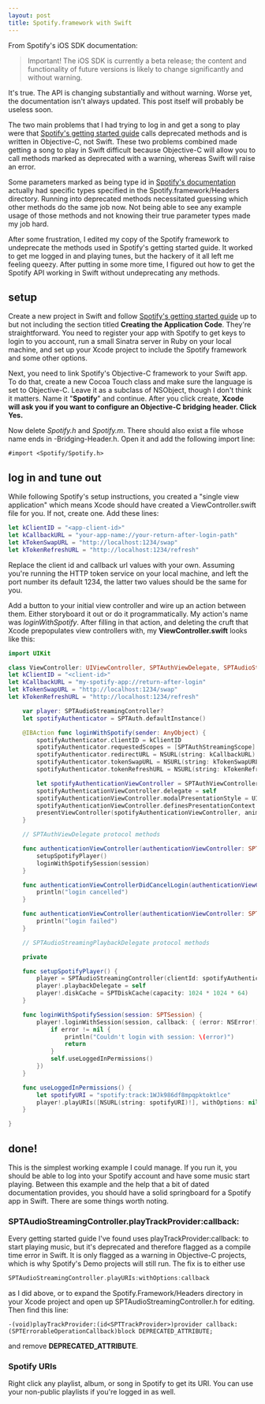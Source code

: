 ```yaml
---
layout: post
title: Spotify.framework with Swift
---
```


From Spotify's iOS SDK documentation:

> Important! The iOS SDK is currently a beta release; the content and functionality
> of future versions is likely to change significantly and without warning.

It's true. The API is changing substantially and without warning. Worse yet, the documentation isn't always updated. This post itself will probably be useless soon.

The two main problems that I had trying to log in and get a song to play were
that [Spotify's getting started guide](https://developer.spotify.com/technologies/spotify-ios-sdk/tutorial/) calls deprecated methods and is written in Objective-C, not Swift. These two problems combined made getting a song to play in Swift difficult because Objective-C will allow you to call methods marked as deprecated with a warning, whereas Swift will raise an error.

Some parameters marked as being type id in [Spotify's documentation](https://developer.spotify.com/ios-sdk-docs/Documents/index.html) actually had specific types specified in the Spotify.framework/Headers directory. Running into deprecated methods necessitated guessing which other methods do the same job now. Not being able to see any example usage of those methods and not knowing their true parameter types made my job hard.

After some frustration, I edited my copy of the Spotify framework to undeprecate the methods used in Spotify's getting started guide. It worked to get me logged in and playing tunes, but the hackery of it all left me feeling queezy. After putting in some more time, I figured out how to get the Spotify API working in Swift without undeprecating any methods.

## setup

Create a new project in Swift and follow [Spotify's getting started
guide](https://developer.spotify.com/technologies/spotify-ios-sdk/tutorial/) up
to but not including the section titled **Creating the Application Code**. They're straightforward. You need to register your app with Spotify to get keys to login to you account, run a small Sinatra server in Ruby on your local machine, and set up your Xcode project to include the Spotify framework and some other options.

Next, you need to link Spotify's Objective-C framework to your Swift app. To do
that, create a new Cocoa Touch class and make sure the language is set to
Objective-C. Leave it as a subclass of NSObject, though I don't think it
matters. Name it "**Spotify**" and continue. After you click create, **Xcode
will ask you if you want to configure an Objective-C bridging header. Click
Yes.**

Now delete _Spotify.h_ and _Spotify.m_. There should also exist a file whose name ends in -Bridging-Header.h. Open it and add the following import line:

```objc
#import <Spotify/Spotify.h>
```

## log in and tune out

While following Spotify's setup instructions, you created a "single view application" which means Xcode should have created a ViewController.swift file for you. If not, create one. Add these lines:

```swift
let kClientID = "<app-client-id>"
let kCallbackURL = "your-app-name://your-return-after-login-path"
let kTokenSwapURL = "http://localhost:1234/swap"
let kTokenRefreshURL = "http://localhost:1234/refresh"
```

Replace the client id and callback url values with your own. Assuming you're running the HTTP token service on your local machine, and left the port number its default 1234, the latter two values should be the same for you.

Add a button to your initial view controller and wire up an action between them.
Either storyboard it out or do it programmatically. My action's name was
_loginWithSpotify_. After filling in that action, and deleting the cruft that
Xcode prepopulates view controllers with, my **ViewController.swift** looks like this:

```swift
import UIKit

class ViewController: UIViewController, SPTAuthViewDelegate, SPTAudioStreamingPlaybackDelegate {
let kClientID = "<client-id>"
let kCallbackURL = "my-spotify-app://return-after-login"
let kTokenSwapURL = "http://localhost:1234/swap"
let kTokenRefreshURL = "http://localhost:1234/refresh"

    var player: SPTAudioStreamingController?
    let spotifyAuthenticator = SPTAuth.defaultInstance()

    @IBAction func loginWithSpotify(sender: AnyObject) {
        spotifyAuthenticator.clientID = kClientID
        spotifyAuthenticator.requestedScopes = [SPTAuthStreamingScope]
        spotifyAuthenticator.redirectURL = NSURL(string: kCallbackURL)
        spotifyAuthenticator.tokenSwapURL = NSURL(string: kTokenSwapURL)
        spotifyAuthenticator.tokenRefreshURL = NSURL(string: kTokenRefreshURL)

        let spotifyAuthenticationViewController = SPTAuthViewController.authenticationViewController()
        spotifyAuthenticationViewController.delegate = self
        spotifyAuthenticationViewController.modalPresentationStyle = UIModalPresentationStyle.OverCurrentContext
        spotifyAuthenticationViewController.definesPresentationContext = true
        presentViewController(spotifyAuthenticationViewController, animated: false, completion: nil)
    }

    // SPTAuthViewDelegate protocol methods

    func authenticationViewController(authenticationViewController: SPTAuthViewController!, didLoginWithSession session: SPTSession!) {
        setupSpotifyPlayer()
        loginWithSpotifySession(session)
    }

    func authenticationViewControllerDidCancelLogin(authenticationViewController: SPTAuthViewController!) {
        println("login cancelled")
    }

    func authenticationViewController(authenticationViewController: SPTAuthViewController!, didFailToLogin error: NSError!) {
        println("login failed")
    }

    // SPTAudioStreamingPlaybackDelegate protocol methods

    private

    func setupSpotifyPlayer() {
        player = SPTAudioStreamingController(clientId: spotifyAuthenticator.clientID) // can also use kClientID; they're the same value
        player!.playbackDelegate = self
        player!.diskCache = SPTDiskCache(capacity: 1024 * 1024 * 64)
    }

    func loginWithSpotifySession(session: SPTSession) {
        player!.loginWithSession(session, callback: { (error: NSError!) in
            if error != nil {
                println("Couldn't login with session: \(error)")
                return
            }
            self.useLoggedInPermissions()
        })
    }

    func useLoggedInPermissions() {
        let spotifyURI = "spotify:track:1WJk986df8mpqpktoktlce"
        player!.playURIs([NSURL(string: spotifyURI)!], withOptions: nil, callback: nil)
    }

}
```

## done!

This is the simplest working example I could manage. If you run it, you should be able to log into your Spotify account and have some music start playing. Between this example and the help that a bit of dated documentation provides, you should have a solid springboard for a Spotify app in Swift. There are some things worth noting.

### SPTAudioStreamingController.playTrackProvider:callback:

Every getting started guide I've found uses playTrackProvider:callback: to start playing music, but it's deprecated and therefore flagged as a compile time error in Swift. It is only flagged as a warning in Objective-C projects, which is why Spotify's Demo projects will still run. The fix is to either use

```swift
SPTAudioStreamingController.playURIs:withOptions:callback
```

as I did above, or to expand the Spotify.Framework/Headers directory in your Xcode project and open up SPTAudioStreamingController.h for editing. Then find this line:

```objc
-(void)playTrackProvider:(id<SPTTrackProvider>)provider callback:(SPTErrorableOperationCallback)block DEPRECATED_ATTRIBUTE;
```

and remove **DEPRECATED_ATTRIBUTE**.

### Spotify URIs

Right click any playlist, album, or song in Spotify to get its URI. You can use your non-public playlists if you're logged in as well.
